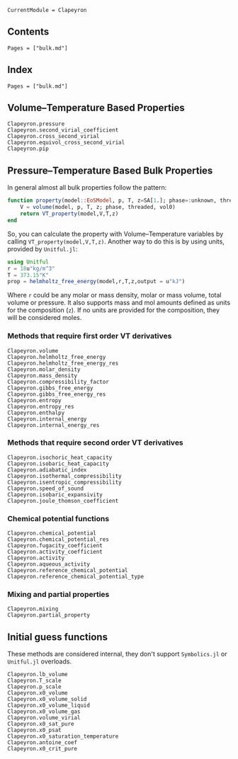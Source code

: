```@meta
CurrentModule = Clapeyron
```

## Contents

```@contents
Pages = ["bulk.md"]
```

## Index

```@index
Pages = ["bulk.md"]
```

## Volume–Temperature Based Properties

```@docs
Clapeyron.pressure
Clapeyron.second_virial_coefficient
Clapeyron.cross_second_virial
Clapeyron.equivol_cross_second_virial
Clapeyron.pip
```

## Pressure–Temperature Based Bulk Properties

In general almost all bulk properties follow the pattern:

```julia
function property(model::EoSModel, p, T, z=SA[1.]; phase=:unknown, threaded=true, vol0=nothing)
    V = volume(model, p, T, z; phase, threaded, vol0)
    return VT_property(model,V,T,z)
end
```

So, you can calculate the property with Volume–Temperature variables by calling `VT_property(model,V,T,z)`.
Another way to do this is by using units, provided by `Unitful.jl`:

```julia
using Unitful
r = 18u"kg/m^3"
T = 373.15"K"
prop = helmholtz_free_energy(model,r,T,z,output = u"kJ")
```

Where `r` could be any molar or mass density, molar or mass volume, total volume or pressure.
It also supports mass and mol amounts defined as units for the composition (`z`).
If no units are provided for the composition, they will be considered moles.

### Methods that require first order VT derivatives

```@docs
Clapeyron.volume
Clapeyron.helmholtz_free_energy
Clapeyron.helmholtz_free_energy_res
Clapeyron.molar_density
Clapeyron.mass_density
Clapeyron.compressibility_factor
Clapeyron.gibbs_free_energy
Clapeyron.gibbs_free_energy_res
Clapeyron.entropy
Clapeyron.entropy_res
Clapeyron.enthalpy
Clapeyron.internal_energy
Clapeyron.internal_energy_res
```

### Methods that require second order VT derivatives

```@docs
Clapeyron.isochoric_heat_capacity
Clapeyron.isobaric_heat_capacity
Clapeyron.adiabatic_index
Clapeyron.isothermal_compressibility
Clapeyron.isentropic_compressibility
Clapeyron.speed_of_sound
Clapeyron.isobaric_expansivity
Clapeyron.joule_thomson_coefficient
```

### Chemical potential functions

```@docs
Clapeyron.chemical_potential
Clapeyron.chemical_potential_res
Clapeyron.fugacity_coefficient
Clapeyron.activity_coefficient
Clapeyron.activity
Clapeyron.aqueous_activity
Clapeyron.reference_chemical_potential
Clapeyron.reference_chemical_potential_type
```

### Mixing and partial properties

```@docs
Clapeyron.mixing
Clapeyron.partial_property
```

## Initial guess functions

These methods are considered internal, they don't support `Symbolics.jl` or `Unitful.jl` overloads.

```@docs
Clapeyron.lb_volume
Clapeyron.T_scale
Clapeyron.p_scale
Clapeyron.x0_volume
Clapeyron.x0_volume_solid
Clapeyron.x0_volume_liquid
Clapeyron.x0_volume_gas
Clapeyron.volume_virial
Clapeyron.x0_sat_pure
Clapeyron.x0_psat
Clapeyron.x0_saturation_temperature
Clapeyron.antoine_coef
Clapeyron.x0_crit_pure
```
